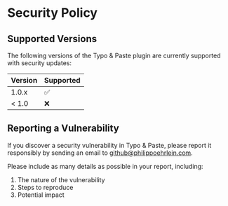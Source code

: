 # Security Policy

## Supported Versions

The following versions of the Typo & Paste plugin are currently supported with security updates:

| Version | Supported          |
| ------- | ------------------ |
| 1.0.x   | :white_check_mark: |
| < 1.0   | :x:                |

## Reporting a Vulnerability

If you discover a security vulnerability in Typo & Paste, please report it responsibly by sending an email to [github@philippoehrlein.com](mailto:github@philippoehrlein.com).

Please include as many details as possible in your report, including:

1. The nature of the vulnerability
2. Steps to reproduce
3. Potential impact
